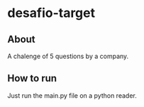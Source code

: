 # desafio-target

## About
A chalenge of 5 questions by a company.


## How to run
Just run the main.py file on a python reader.